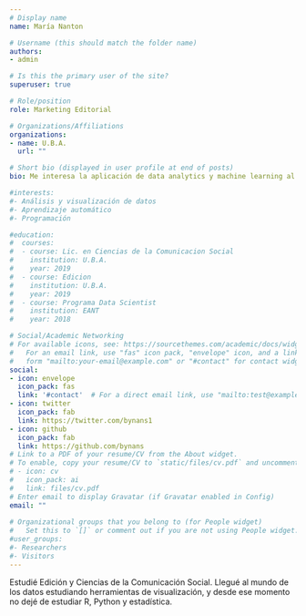 ```yaml
---
# Display name
name: María Nanton

# Username (this should match the folder name)
authors:
- admin

# Is this the primary user of the site?
superuser: true

# Role/position
role: Marketing Editorial

# Organizations/Affiliations
organizations:
- name: U.B.A.
  url: ""

# Short bio (displayed in user profile at end of posts)
bio: Me interesa la aplicación de data analytics y machine learning al sector editorial y a las ciencias sociales.

#interests:
#- Análisis y visualización de datos
#- Aprendizaje automático
#- Programación

#education:
#  courses:
#  - course: Lic. en Ciencias de la Comunicacion Social
#    institution: U.B.A.
#    year: 2019
#  - course: Edicion
#    institution: U.B.A.
#    year: 2019
#  - course: Programa Data Scientist
#    institution: EANT
#    year: 2018

# Social/Academic Networking
# For available icons, see: https://sourcethemes.com/academic/docs/widgets/#icons
#   For an email link, use "fas" icon pack, "envelope" icon, and a link in the
#   form "mailto:your-email@example.com" or "#contact" for contact widget.
social:
- icon: envelope
  icon_pack: fas
  link: '#contact'  # For a direct email link, use "mailto:test@example.org".
- icon: twitter
  icon_pack: fab
  link: https://twitter.com/bynans1
- icon: github
  icon_pack: fab
  link: https://github.com/bynans
# Link to a PDF of your resume/CV from the About widget.
# To enable, copy your resume/CV to `static/files/cv.pdf` and uncomment the lines below.  
# - icon: cv
#   icon_pack: ai
#   link: files/cv.pdf
# Enter email to display Gravatar (if Gravatar enabled in Config)
email: ""
  
# Organizational groups that you belong to (for People widget)
#   Set this to `[]` or comment out if you are not using People widget.  
#user_groups:
#- Researchers
#- Visitors
---
```


Estudié Edición y Ciencias de la Comunicación Social. Llegué al mundo de los datos estudiando herramientas de visualización, y desde ese momento no dejé de estudiar R, Python y estadística.
